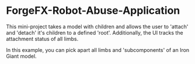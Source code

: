 # ForgeFX-Robot-Abuse-Application

This mini-project takes a model with children and allows the user to 'attach' and 'detach' it's children to a defined 'root'. Additionally, the UI tracks the attachment status of all limbs.

In this example, you can pick apart all limbs and 'subcomponents' of an Iron Giant model.
